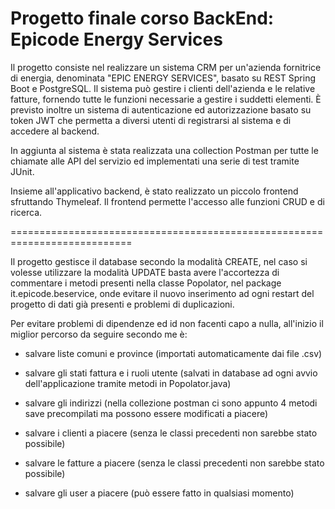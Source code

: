 # Progetto finale corso BackEnd: Epicode Energy Services

Il progetto consiste nel realizzare un sistema CRM per un'azienda fornitrice di energia, denominata "EPIC ENERGY SERVICES", basato su REST Spring Boot e PostgreSQL.
Il sistema può gestire i clienti dell'azienda e le relative fatture, fornendo tutte le funzioni necessarie a gestire i suddetti elementi.
È previsto inoltre un sistema di autenticazione ed autorizzazione basato su token JWT che permetta a diversi utenti di registrarsi al sistema e di accedere al backend.

In aggiunta al sistema è stata realizzata una collection Postman per tutte le chiamate alle API del servizio ed implementati una serie di test tramite JUnit.

Insieme all'applicativo backend, è stato realizzato un piccolo frontend sfruttando Thymeleaf.
Il frontend permette l'accesso alle funzioni CRUD e di ricerca.



===========================================================================

Il progetto gestisce il database secondo la modalità CREATE, nel caso si volesse utilizzare la modalità UPDATE basta avere l'accortezza di commentare i metodi presenti nella classe Popolator, nel package it.epicode.beservice, onde evitare il nuovo inserimento ad ogni restart del progetto di dati già presenti e problemi di duplicazioni.

Per evitare problemi di dipendenze ed id non facenti capo a nulla, all'inizio il miglior percorso da seguire secondo me è:
- salvare liste comuni e province (importati automaticamente dai file .csv)
- salvare gli stati fattura e i ruoli utente (salvati in database ad ogni avvio dell'applicazione tramite metodi in Popolator.java)
- salvare gli indirizzi (nella collezione postman ci sono appunto 4 metodi save precompilati ma possono essere modificati a piacere)
- salvare i clienti a piacere (senza le classi precedenti non sarebbe stato possibile) 
- salvare le fatture a piacere (senza le classi precedenti non sarebbe stato possibile) 

- salvare gli user a piacere (può essere fatto in qualsiasi momento)
